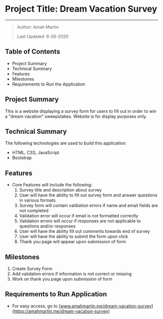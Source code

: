 # Project Title: Dream Vacation Survey

***

> Author: Amah Martin
>
> Last Updated: 6-26-2020

## Table of Contents

* Project Summary
* Technical Summary
* Features
* Milestones
* Requirements to Run the Application

## Project Summary

This is a website displaying a survey form for users to fill out in order to win a "dream vacation" sweepstakes. Website is for display purposes only.

## Technical Summary

The following technologies are used to build this application:

* HTML, CSS, JavaScript
* Bootstrap

## Features

* Core Features will include the following\:
    1. Survey title and description about survey
    2. User will have the ability to fill out survey form and answer questions in various formats
    3. Survey form will contain valdiation errors if name and email fields are not completed
    4. Validation error will occur if email is not formatted correctly
    5. Validation errors will occur if responses are not applicable to questions and/or responses
    6. User will have the ability fill out comments towards end of survey
    7. User will have the ability to submit the form upon click
    8. Thank you page will appear upon submission of form

## Milestones

1. Create Survey Form
2. Add validation errors if information is not correct or missing
3. Work on thank you page upon submission of form

## Requirements to Run Application

* For easy access, go to [www.amahmartin.me/dream-vacation-survey](https://amahmartin.me/dream-vacation-survey)
